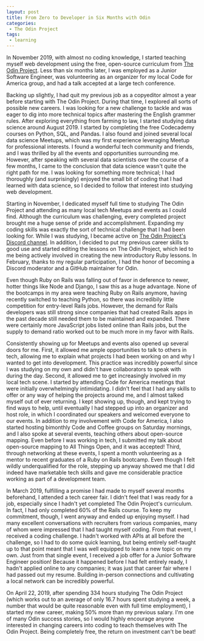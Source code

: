 ```yaml
---
layout: post
title: From Zero to Developer in Six Months with Odin
categories:
 - The Odin Project
tags:
 - learning
---
```


In November 2019, with almost no coding knowledge, I started teaching myself web development using the free, open-source curriculum from [The Odin Project](https://www.theodinproject.com/). Less than six months later, I was employed as a Junior Software Engineer, was volunteering as an organizer for my local Code for America group, and had a talk accepted at a large tech conference. 

Backing up slightly, I had quit my previous job as a copyeditor almost a year before starting with The Odin Project. During that time, I explored all sorts of possible new careers. I was looking for a new challenge to tackle and was eager to dig into more technical topics after mastering the English grammer rules. After exploring everything from farming to law, I started studying data science around August 2019. I started by completing the free Codecademy courses on Python, SQL, and Pandas. I also found and joined several local data science Meetups, which was my first experience leveraging Meetup for professional interests. I found a wonderful tech community and friends, and I was thrilled by all the events and opportunities surrounding me. However, after speaking with several data scientists over the course of a few months, I came to the conclusion that data science wasn't quite the right path for me. I was looking for something more technical; I had thoroughly (and surprisingly) enjoyed the small bit of coding that I had learned with data science, so I decided to follow that interest into studying web development.

Starting in November, I dedicated myself full time to studying The Odin Project and attending as many local tech Meetups and events as I could find. Although the curriculum was challenging, every completed project brought me a huge sense of pride and accomplishment. Expanding my coding skills was exactly the sort of technical challenge that I had been looking for. While I was studying, I became active on [The Odin Project's Discord channel](https://discord.gg/V75WSQG). In addition, I decided to put my previous career skills to good use and started editing the lessons on The Odin Project, which led to me being actively involved in creating the new introductory Ruby lessons. In February, thanks to my regular participation, I had the honor of becoming a Discord moderator and a GitHub maintainer for Odin.  

Even though Ruby on Rails was falling out of favor in deference to newer, hotter things like Node and Django, I saw this as a huge advantage. None of the bootcamps in my area were teaching Ruby on Rails anymore, having recently switched to teaching Python, so there was incredibily little competition for entry-level Rails jobs. However, the demand for Rails developers was still strong since companies that had created Rails apps in the past decade still needed them to be maintained and expanded. There were certainly more JavaScript jobs listed online than Rails jobs, but the supply to demand ratio worked out to be much more in my favor with Rails. 

Consistently showing up for Meetups and events also opened up several doors for me. First, it allowed me ample opportunities to talk to others in tech, allowing me to explain what projects I had been working on and why I wanted to get into development. This practice was incredibly powerful since I was studying on my own and didn't have collaborators to speak with during the day. Second, it allowed me to get increasingly involved in my local tech scene. I started by attending Code for America meetings that were initially overwhelmingly intimidating. I didn't feel that I had any skills to offer or any way of helping the projects around me, and I almost talked myself out of ever returning. I kept showing up, though, and kept trying to find ways to help, until eventually I had stepped up into an organizer and host role, in which I coordinated our speakers and welcomed everyone to our events. In addition to my involvement with Code for America, I also started hosting bimonthly Code and Coffee groups on Saturday mornings, and I also spoke at several events, teaching others about open-source mapping. Even before I was working in tech, I submitted my talk about open-source mapping to All Things Open, and it was accepted! Third, through networking at these events, I spent a month volunteering as a mentor to recent graduates of a Ruby on Rails bootcamp. Even though I felt wildly underqualified for the role, stepping up anyway showed me that I did indeed have marketable tech skills and gave me considerable practice working as part of a development team.

In March 2019, fulfilling a promise I had made to myself several months beforehand, I attended a tech career fair. I didn't feel that I was ready for a job, especially since I hadn't yet completed The Odin Project's curriculum. In fact, I had only completed 60% of the Rails course. To keep my commitment, though, I went anyway and ended up enjoying myself. I had many excellent conversations with recruiters from various companies, many of whom were impressed that I had taught myself coding. From that event, I received a coding challenge. I hadn't worked with APIs at all before the challenge, so I had to do some quick learning, but being entirely self-taught up to that point meant that I was well equipped to learn a new topic on my own. Just from that single event, I received a job offer for a Junior Software Engineer position! Because it happened before I had felt entirely ready, I hadn't applied online to any companies; it was just that career fair where I had passed out my resume. Building in-person connections and cultivating a local network can be incredibly powerful.

On April 22, 2019, after spending 334 hours studying The Odin Project (which works out to an average of only 16.7 hours spent studying a week, a number that would be quite reasonable even with full time employment), I started my new career, making 50% more than my previous salary. I'm one of many Odin success stories, so I would highly encourage anyone interested in changing careers into coding to teach themselves with The Odin Project. Being completely free, the return on investment can't be beat!

